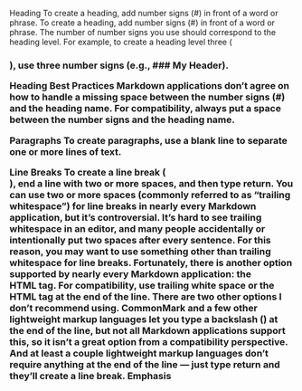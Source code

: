 Heading
To create a heading, add number signs (#) in front of a word or phrase. 
To create a heading, add number signs (#) in front of a word or phrase. The number of number signs you use should correspond to the heading level. 
For example, to create a heading level three (<h3>), use three number signs (e.g., ### My Header).

Heading Best Practices
Markdown applications don’t agree on how to handle a missing space between the number signs (#) and the heading name. For compatibility, always put a space between the number signs and the heading name.

Paragraphs
To create paragraphs, use a blank line to separate one or more lines of text.

Line Breaks
To create a line break (<br>), end a line with two or more spaces, and then type return.
You can use two or more spaces (commonly referred to as “trailing whitespace”) for line breaks in nearly every Markdown application, but it’s controversial. It’s hard to see trailing whitespace in an editor, and many people accidentally or intentionally put two spaces after every sentence. For this reason, you may want to use something other than trailing whitespace for line breaks. Fortunately, there is another option supported by nearly every Markdown application: the <br> HTML tag.
For compatibility, use trailing white space or the <br> HTML tag at the end of the line.
There are two other options I don’t recommend using. CommonMark and a few other lightweight markup languages let you type a backslash (\) at the end of the line, but not all Markdown applications support this, so it isn’t a great option from a compatibility perspective. And at least a couple lightweight markup languages don’t require anything at the end of the line — just type return and they’ll create a line break.
Emphasis

